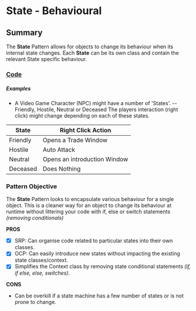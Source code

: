 # State - Behavioural

## Summary
 The **State** Pattern allows for objects to change its behaviour when its internal state changes.
 Each **State** can be its own class and contain the relevant State specific behaviour.

 ### [Code](https://github.com/charlesmolyneux/DesignPatterns-Swift/tree/master/Project/DesignPatterns/DesignPatterns/Behavioural/State)

##### Examples
  - A Video Game Character (NPC) might have a number of 'States'.
  -- Friendly, Hostile, Neutral or Deceased
  The players interaction (right click) might change depending on each of these states.

| State | Right Click Action  |
|--|--|
| Friendly  | Opens a Trade Window |
| Hostile | Auto Attack |
| Neutral | Opens an introduction Window |
| Deceased | Does Nothing |


### Pattern Objective
The **State** Pattern looks to encapsulate various behaviour for a single object. This is a cleaner way for an object to change its behaviour at runtime without littering your code with if, else or switch statements *(removing conditionals)*

**PROS**
 - [x] SRP: Can organise code related to particular states into their own classes.
 - [x] OCP: Can easily introduce new states without impacting the existing state classes/context.
 - [x] Simplifies the Context class by removing state conditional statements *(if, if else, else, switches)*.

**CONS**
 -  Can be overkill if a state machine has a few number of states or is not prone to change.
